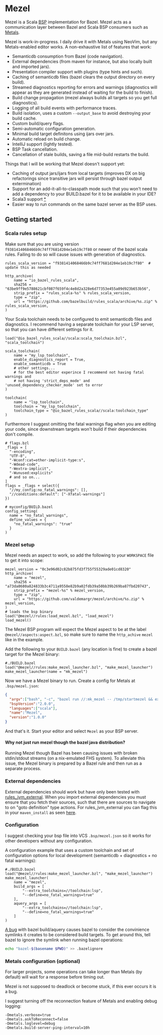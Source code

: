 # Mezel
Mezel is a Scala [BSP](https://build-server-protocol.github.io/) implementation for Bazel.
Mezel acts as a communication layer between Bazel and Scala BSP consumers such as [Metals](https://scalameta.org/metals/).

Mezel is work-in-progress. I daily drive it with Metals using NeoVim, but any Metals-enabled editor works.
A non-exhaustive list of features that work:
* Semanticdb consumption from Bazel (code navigation).
* External dependencies (from maven for instance, but also locally built and imported jars).
* Presentation compiler support with plugins (type hints and such).
* Caching of semanticdb files (bazel clears the output directory on every build).
* Streamed diagnostics reporting for errors and warnings (diagnostics will appear as they are generated instead of waiting for the build to finish).
* Build change propagation (mezel always builds all targets so you get full diagnostics).
* Logging of all build events with performance traces.
* Build isolation, uses a custom `--output_base` to avoid destroying your build cache.
* Custom build/query flags.
* Semi-automatic configuration generation.
* Minimal build target definitons using ijars over jars.
* Automatic reload on build change.
* IntelliJ support (lightly tested).
* BSP Task cancellation.
* Cancellation of stale builds, saving a file mid-build restarts the build.

Things that I will be working that Mezel doesn't support yet:
* Caching of output jars/ijars from local targets (improves DX on big refactorings since transitive jars will persist through bazel output extermination)
* Support for an add-it-all-to-classpath mode such that you won't need to add a dependency to your BUILD.bazel for it to be available in your IDE?
* Scala3 support [*](https://github.com/ValdemarGr/mezel/issues/12#issuecomment-1845372743)
* Easier way to run commands on the same bazel server as the BSP uses.

## Getting started
### Scala rules setup
Make sure that you are using version `f9381414068466b9c74ff7681d204e1eb19c7f80` or newer of the bazel scala rules.
Failing to do so will cause issues with generation of diagnostics.
```starlark
rules_scala_version = "f9381414068466b9c74ff7681d204e1eb19c7f80"  # update this as needed

http_archive(
    name = "io_bazel_rules_scala",
    sha256 = "63be9ff9e5788621cbf087f659f4c4e8d2a328e6d77353e455a09d923b653b56",
    strip_prefix = "rules_scala-%s" % rules_scala_version,
    type = "zip",
    url = "https://github.com/bazelbuild/rules_scala/archive/%s.zip" % rules_scala_version,
)
```

Your Scala toolchain needs to be configured to emit semanticdb files and diagnostics.
I recommend having a separate toolchain for your LSP server, so that you can have different settings for it.
```starlark
load("@io_bazel_rules_scala//scala:scala_toolchain.bzl", "scala_toolchain")

scala_toolchain(
    name = "my_lsp_toolchain",
    enable_diagnostics_report = True,
    enable_semanticdb = True
    # other settings...
    # for the best editor experince I recommend not having fatal warnings and
    # not having 'strict_deps_mode' and 'unused_dependency_checker_mode' set to error
)

toolchain(
    name = "lsp_toolchain",
    toolchain = "my_lsp_toolchain",
    toolchain_type = "@io_bazel_rules_scala//scala:toolchain_type"
)
```
Furthermore I suggest omitting the fatal warnings flag when you are editing your code, since downstream targets won't build if their dependencies don't compile.
```starlark
# flags.bzl
_flags = [
  "-encoding",
  "UTF-8",
  "-Wconf:cat=other-implicit-type:s",
  "-Wdead-code",
  "-Wextra-implicit",
  "-Wunused:explicits"
  # and so on...
]
flags = _flags + select({
  "//my_config:no_fatal_warnings": [],
  "//conditions:default": ["-Xfatal-warnings"]
})

# myconfig/BUILD.bazel
config_setting(
  name = "no_fatal_warnings",
  define_values = {
    "no_fatal_warnings": "true"
  }
)
```

### Mezel setup
Mezel needs an aspect to work, so add the following to your `WORKSPACE` file to get it into scope:
```starlark
mezel_version = "0c3e96d02c82b875fd3f755f55329ade01cd8320"
http_archive(
    name = "mezel",
    sha256 = "a73da8680a824833b3c4711a9558e82b9a02fdb39a50bb39b269ba87fbd20743",
    strip_prefix = "mezel-%s" % mezel_version,
    type = "zip",
    url = "https://github.com/valdemargr/mezel/archive/%s.zip" % mezel_version,
)
# loads the bsp binary
load("@mezel//rules:load_mezel.bzl", "load_mezel")
load_mezel()
```
The Mezel BSP program will expect the Mezel aspect to be at the label `@mezel//aspects:aspect.bzl`, so make sure to name the `http_achive` `mezel` like in the example.

Add the following to your `BUILD.bazel` (any location is fine) to create a bazel target for the Mezel binary:
```starlark
#./BUILD.bazel
load("@mezel//rules:make_mezel_launcher.bzl", "make_mezel_launcher")
make_mezel_launcher(name = "mk_mezel")
```

Now we have a Mezel binary to run.
Create a config for Metals at `.bsp/mezel.json`:
```json
{
  "argv":["bash", "-c", "bazel run //:mk_mezel -- /tmp/startmezel && exec /tmp/startmezel"],
  "bspVersion":"2.0.0",
  "languages":["scala"],
  "name":"Mezel",
  "version":"1.0.0"
}
```

And that's it. Start your editor and select `Mezel` as your BSP server.

#### Why not just run mezel though the bazel java distribution?
Running Mezel though Bazel has been causing issues with broken stdin/stdout streams (on a nix-emulated FHS system).
To alleviate this issue, the Mezel binary is prepared by a Bazel rule and then run as a separate process.

### External dependencies
External dependencies should work but have only been tested with [rules_jvm_external](https://github.com/bazelbuild/rules_jvm_external).
When you import external dependencies you must ensure that you fetch their sources, such that there are sources to navigate to on "goto definition" type actions.
For rules_jvm_external you can flag this in your `maven_install` as seen [here](https://github.com/bazelbuild/rules_jvm_external#fetch-source-jars).

### Configuration
I suggest checking your bsp file into VCS `.bsp/mezel.json` so it works for other developers without any configuration.

A configuration example that uses a custom toolchain and set of configuration options for local development (semanticdb + diagnostics + no fatal warnings):
```starlark
#./BUILD.bazel
load("@mezel//rules:make_mezel_launcher.bzl", "make_mezel_launcher")
make_mezel_launcher(
    name = "mezel",
    build_args = [
        "--extra_toolchains=//toolchain:lsp",
        "--define=no_fatal_warnings=true"
    ],
    aquery_args = [
        "--extra_toolchains=//toolchain:lsp",
        "--define=no_fatal_warnings=true"
    ]
)
```

[A bug](https://github.com/bazelbuild/bazel/issues/10653) with bazel build/aquery causes bazel to consider the convinience symlinks it creates to be considered build targets.
To get around this, tell bazel to ignore the symlink when running bazel operations:
```bash
echo "bazel-$(basename $PWD)" >> .bazelignore
```

### Metals configuration (optional)
For larger projects, some operations can take longer than Metals (by default) will wait for a response before timing out.

Mezel is not supposed to deadlock or become stuck, if this ever occurs it is a bug.

I suggest turning off the reconnection feature of Metals and enabling debug logging:
```
-Dmetals.verbose=true
-Dmetals.askToReconnect=false
-Dmetals.loglevel=debug
-Dmetals.build-server-ping-interval=10h
```
